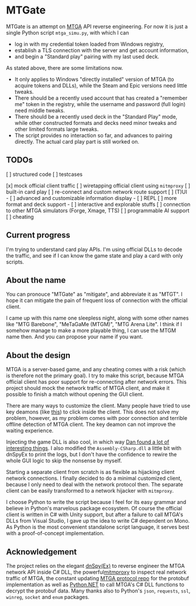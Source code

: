 # MTGate

MTGate is an attempt on [MTGA](https://magic.wizards.com/en/mtgarena) API reverse engineering. For now it is just a single Python script `mtga_simu.py`, with which I can 
- log in with my credential token loaded from Windows registry,
- establish a TLS connection with the server and get account information,
- and begin a "Standard play" pairing with my last used deck.

As stated above, there are some limitations now.
- It only applies to Windows "directly installed" version of MTGA (to acquire tokens and DLLs), while the Steam and Epic versions need little tweaks.
- There should be a recently used account that has created a "remember me" token in the registry, while the username and password (full login) need middle tweaks.
- There should be a recently used deck in the "Standard Play" mode, while other constructed formats and decks need minor tweaks and other limited formats large tweaks.
- The script provides no interaction so far, and advances to pairing directly. The actual card play part is still worked on.

## TODOs

[ ] structured code
[ ] testcases

[x] mock official client traffic
[ ] wiretapping official client using `mitmproxy`
[ ] built-in card play
[ ] re-connect and custom network route support
[ ] (T)UI
    - [ ] advanced and customizable information display
    - [ ] REPL
[ ] more format and deck support
    - [ ] interactive and explorable stuffs
[ ] connection to other MTGA simulators (Forge, Xmage, TTS)
[ ] programmable AI support
[ ] cheating

## Current progress

I'm trying to understand card play APIs. I'm using official DLLs to decode the traffic, and see if I can know the game state and play a card with only scripts.

## About the name

You can pronouce "MTGate" as "mitigate", and abbreviate it as "MTGT". I hope it can mitigate the pain of frequent loss of connection with the official client.

I came up with this name one sleepless night, along with some other names like "MTG Barebone", "MeTaGaMe (MTGM)", "MTG Arena Lite". I think if I somehow manage to make a more playable thing, I can use the MTGM name then. And you can propose your name if you want.

## About the design

MTGA is a server-based game, and any cheating comes with a risk (which is therefore not the primary goal). I try to make this script, because MTGA official client has poor support for re-connecting after network errors. This project should mock the network traffic of MTGA client, and make it possible to finish a match without opening the GUI client.

There are many ways to customize the client. Many people have tried to use key deamons (like [this](https://github.com/hornsilk/BreyaBot)) to click inside the client. This does not solve my problem, however, as my problem comes with poor connection and terrible offline detection of MTGA client. The key deamon can not improve the waiting experience.

Injecting the game DLL is also cool, in which way [Dan found a lot of interesting things](https://www.mayer.cool/writings/I-Hacked-Magic-the-Gathering/). I also modified the `Assembly-CSharp.dll` a little bit with dnSpyEx to print the logs, but I don't have the confidence to rewire the whole GUI logic to skip the nonsense by myself.

Starting a separate client from scratch is as flexible as hijacking client network connections. I finally decided to do a minimal customized client, because I only need to deal with the network protocol then. The separate client can be easily transformed to a network hijacker with `mitmproxy`.

I choose Python to write the script because I feel for its easy grammar and believe in Python's marvelous package ecosystem. Of course the official client is written in C# with Unity support, but after a failure to call MTGA's DLLs from Visual Studio, I gave up the idea to write C# dependent on Mono. As Python is the most convenient standalone script language, it serves best with a proof-of-concept implementation.

## Acknowledgement

The project relies on the elegant [dnSpy(Ex)](https://github.com/dnSpyEx/dnSpy) to reverse engineer the MTGA network API inside C# DLL, the powerful[mitmproxy](https://mitmproxy.org/) to inspect real network traffic of MTGA, the constant updating [MTGA protocol repo](https://github.com/riQQ/MtgaProto/blob/master/messages.proto) for the protobuf implementation as well as [Python.NET](https://pythonnet.github.io/) to call MTGA's C# DLL functions to decrypt the protobuf data. Many thanks also to Python's `json`, `requests`, `ssl`, `winreg`, `socket` and `enum` packages.